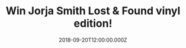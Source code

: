 ---
campaign-uuid: "c-0e65058e-75dd-4592-b50c-207c14491817"
type: "Competition"
category: "Gifts"
date: "2018-09-20T12:00:00.000Z"
end-date: "2018-10-20T23:59:00.000Z"
disable-form: false
is_promoted: false
has_entry_page: true
title: "Win Jorja Smith Lost & Found vinyl edition!"
competition-description: "<p>With a BRIT Award win, millions of streams and 10 magazine\
  \ front covers under her belt, Jorja Smith is the latest British sensation in the\
  \ world and we have amazing news for YOU: we are giving way her brand new album\
  \ Lost & Found vinyl edition to one of our lucky members!</p>\r\n<p>Want it? Click\
  \ below for a chance to win!</p>"
hero-header: "Win Jorja Smith Lost & Found vinyl edition!"
terms-confirmation: "N/A"
banner-img: "https://assets.expresslyapp.com/asset-a8c46dda-85ca-48db-b7e6-280a40d66a97.jpg"
logo-left-href: "https://club.expressly.io"
logo-left-image: "https://assets.expresslyapp.com/asset-65d8befb-e270-465b-8c91-c7036a59c2a3.jpg"
logo-left-title: "ExpresslyClub"
bg-image-hero: "https://assets.expresslyapp.com/asset-ec694478-e4e0-48ec-b5c8-a0b86afe3be7.jpg"
bg-image-first: "https://assets.expresslyapp.com/asset-80c0bffe-2312-447b-9976-bf876abdf57c.jpg"
section1-content: "<p>Lost & Found is the rich fruit of Jorja’s past two years of\
  \ work and an artistic statement that’s why she has become one of the UK’s most-loved\
  \ female-breakthrough stars of recent years!</p>\r\n<p>Lost & Found spans a number\
  \ of personal, and relatable topics that only Jorja Smith could unite so compellingly.\
  \ Written across the ages of 17-20, is a masterpiece of observation and experience,\
  \ with an underlying innocence of a young artist finding her way in life.</p>\r\n\
  <p>If you can’t resist to listen her brand new hits, enter the form below for a\
  \ chance to win and you could be dancing and singing her songs anywhere!</p>"
entry-title: "Win Jorja Smith Lost & Found vinyl edition!"
entry-content: "Enter the draw to win Jorja Smith Lost & Found vinyl edition by completing\
  \ the form below before 23:59 on 20th of October 2018."
has-winner: false
prize-description: "Jorja Smith Lost & Found vinyl edition."
special-conditions: "Multiple entries are allowed up to one every day.\r\nThis competition\
  \ is also available on: https://aaa.nme.com"
---